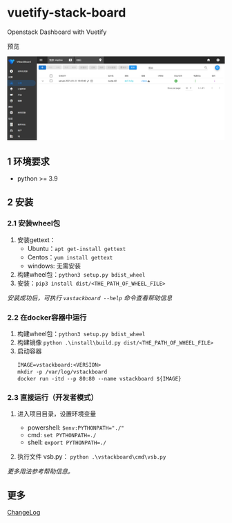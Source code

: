 # vuetify-stack-board

Openstack Dashboard with Vuetify

预览

![](./doc/preview.png)

## 1 环境要求

+ python >= 3.9

## 2 安装

### 2.1 安装wheel包

1. 安装gettext：
   + Ubuntu：`apt get-install gettext`
   + Centos：`yum install gettext`
   + windows: 无需安装
2. 构建wheel包：`python3 setup.py bdist_wheel`
3. 安装：`pip3 install dist/<THE_PATH_OF_WHEEL_FILE>`

*安装成功后，可执行 `vastackboard --help` 命令查看帮助信息*

### 2.2 在docker容器中运行

1. 构建wheel包：`python3 setup.py bdist_wheel`
2. 构建镜像 `python .\install\build.py dist/<THE_PATH_OF_WHEEL_FILE>`
3. 启动容器
   ```shell
   IMAGE=vstackboard:<VERSION>
   mkdir -p /var/log/vstackboard
   docker run -itd --p 80:80 --name vstackboard ${IMAGE}
   ```

### 2.3 直接运行（开发者模式）

1. 进入项目目录，设置环境变量
   + powershell: `$env:PYTHONPATH="./"`
   + cmd: `set PYTHONPATH=./`
   + shell: `export PYTHONPATH=./`

2. 执行文件 vsb.py： `python .\vstackboard\cmd\vsb.py`

*更多用法参考帮助信息。*

## 更多

[ChangeLog](./doc/ChangeLog.md)
